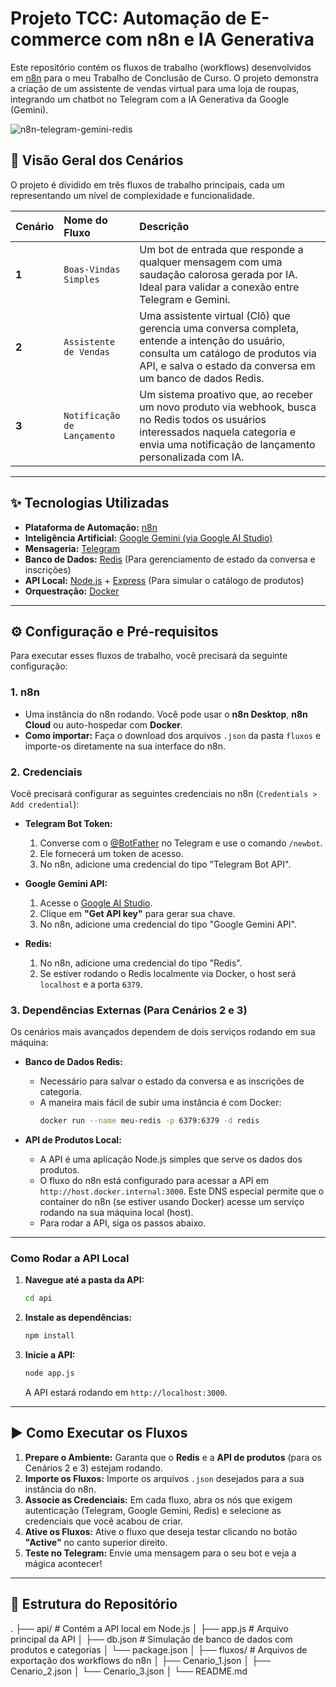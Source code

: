 # Projeto TCC: Automação de E-commerce com n8n e IA Generativa

Este repositório contém os fluxos de trabalho (workflows) desenvolvidos em [n8n](https://n8n.io/) para o meu Trabalho de Conclusão de Curso. O projeto demonstra a criação de um assistente de vendas virtual para uma loja de roupas, integrando um chatbot no Telegram com a IA Generativa da Google (Gemini).

![n8n-telegram-gemini-redis](https-github-com-DiiogoLR-n8n-fluxos-tcc/assets/75768399/16a11756-ef2c-473d-8ab3-7711f19c3b17)

## 📌 Visão Geral dos Cenários

O projeto é dividido em três fluxos de trabalho principais, cada um representando um nível de complexidade e funcionalidade.

| Cenário | Nome do Fluxo | Descrição |
| :--- | :--- | :--- |
| **1** | `Boas-Vindas Simples` | Um bot de entrada que responde a qualquer mensagem com uma saudação calorosa gerada por IA. Ideal para validar a conexão entre Telegram e Gemini. |
| **2** | `Assistente de Vendas` | Uma assistente virtual (Clô) que gerencia uma conversa completa, entende a intenção do usuário, consulta um catálogo de produtos via API, e salva o estado da conversa em um banco de dados Redis. |
| **3** | `Notificação de Lançamento`| Um sistema proativo que, ao receber um novo produto via webhook, busca no Redis todos os usuários interessados naquela categoria e envia uma notificação de lançamento personalizada com IA. |

---

## ✨ Tecnologias Utilizadas

* **Plataforma de Automação:** [n8n](https://n8n.io/)
* **Inteligência Artificial:** [Google Gemini (via Google AI Studio)](https://aistudio.google.com/)
* **Mensageria:** [Telegram](https://telegram.org/)
* **Banco de Dados:** [Redis](https://redis.io/) (Para gerenciamento de estado da conversa e inscrições)
* **API Local:** [Node.js](https://nodejs.org/) + [Express](https://expressjs.com/) (Para simular o catálogo de produtos)
* **Orquestração:** [Docker](https://www.docker.com/)

---

## ⚙️ Configuração e Pré-requisitos

Para executar esses fluxos de trabalho, você precisará da seguinte configuração:

### 1. n8n
* Uma instância do n8n rodando. Você pode usar o **n8n Desktop**, **n8n Cloud** ou auto-hospedar com **Docker**.
* **Como importar:** Faça o download dos arquivos `.json` da pasta `fluxos` e importe-os diretamente na sua interface do n8n.

### 2. Credenciais
Você precisará configurar as seguintes credenciais no n8n (`Credentials > Add credential`):

* **Telegram Bot Token:**
    1.  Converse com o [@BotFather](https://t.me/BotFather) no Telegram e use o comando `/newbot`.
    2.  Ele fornecerá um token de acesso.
    3.  No n8n, adicione uma credencial do tipo "Telegram Bot API".

* **Google Gemini API:**
    1.  Acesse o [Google AI Studio](https://aistudio.google.com/).
    2.  Clique em **"Get API key"** para gerar sua chave.
    3.  No n8n, adicione uma credencial do tipo "Google Gemini API".

* **Redis:**
    1.  No n8n, adicione uma credencial do tipo "Redis".
    2.  Se estiver rodando o Redis localmente via Docker, o host será `localhost` e a porta `6379`.

### 3. Dependências Externas (Para Cenários 2 e 3)
Os cenários mais avançados dependem de dois serviços rodando em sua máquina:

* **Banco de Dados Redis:**
    * Necessário para salvar o estado da conversa e as inscrições de categoria.
    * A maneira mais fácil de subir uma instância é com Docker:
      ```bash
      docker run --name meu-redis -p 6379:6379 -d redis
      ```

* **API de Produtos Local:**
    * A API é uma aplicação Node.js simples que serve os dados dos produtos.
    * O fluxo do n8n está configurado para acessar a API em `http://host.docker.internal:3000`. Este DNS especial permite que o container do n8n (se estiver usando Docker) acesse um serviço rodando na sua máquina local (host).
    * Para rodar a API, siga os passos abaixo.

---

### Como Rodar a API Local

1.  **Navegue até a pasta da API:**
    ```bash
    cd api
    ```

2.  **Instale as dependências:**
    ```bash
    npm install
    ```

3.  **Inicie a API:**
    ```bash
    node app.js
    ```
    A API estará rodando em `http://localhost:3000`.

---

## ▶️ Como Executar os Fluxos

1.  **Prepare o Ambiente:** Garanta que o **Redis** e a **API de produtos** (para os Cenários 2 e 3) estejam rodando.
2.  **Importe os Fluxos:** Importe os arquivos `.json` desejados para a sua instância do n8n.
3.  **Associe as Credenciais:** Em cada fluxo, abra os nós que exigem autenticação (Telegram, Google Gemini, Redis) e selecione as credenciais que você acabou de criar.
4.  **Ative os Fluxos:** Ative o fluxo que deseja testar clicando no botão **"Active"** no canto superior direito.
5.  **Teste no Telegram:** Envie uma mensagem para o seu bot e veja a mágica acontecer!

---

## 📁 Estrutura do Repositório
. ├── api/ # Contém a API local em Node.js │ ├── app.js # Arquivo principal da API │ ├── db.json # Simulação de banco de dados com produtos e categorias │ └── package.json │ ├── fluxos/ # Arquivos de exportação dos workflows do n8n │ ├── Cenario_1.json │ ├── Cenario_2.json │ └── Cenario_3.json │ └── README.md